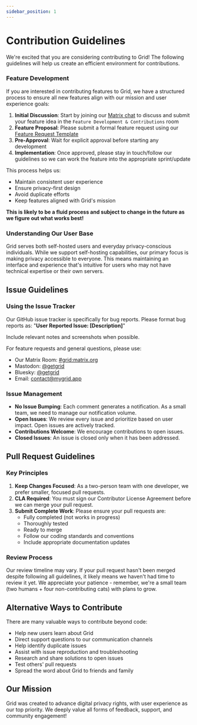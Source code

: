 ```yaml
---
sidebar_position: 1
---
```


# Contribution Guidelines

We're excited that you are considering contributing to Grid! The following guidelines will help us create an efficient environment for contributions.

### Feature Development

If you are interested in contributing features to Grid, we have a structured process to ensure all new features align with our mission and user experience goals:

1. **Initial Discussion**: Start by joining our [Matrix chat](https://matrix.to/#/#grid:matrix.org) to discuss and submit your feature idea in the `Feature Development & Contributions` room
2. **Feature Proposal**: Please submit a formal feature request using our [Feature Request Template](./feature-request-template)
3. **Pre-Approval**: Wait for explicit approval before starting any development
4. **Implementation**: Once approved, please stay in touch/follow our guidelines so we can work the feature into the appropriate sprint/update

This process helps us:
- Maintain consistent user experience
- Ensure privacy-first design
- Avoid duplicate efforts
- Keep features aligned with Grid's mission

**This is likely to be a fluid process and subject to change in the future as we figure out what works best!**

### Understanding Our User Base

Grid serves both self-hosted users and everyday privacy-conscious individuals. While we support self-hosting capabilities, our primary focus is making privacy accessible to everyone. This means maintaining an interface and experience that's intuitive for users who may not have technical expertise or their own servers.

## Issue Guidelines

### Using the Issue Tracker

Our GitHub issue tracker is specifically for bug reports. Please format bug reports as:
"**User Reported Issue: [Description]**"

Include relevant notes and screenshots when possible.

For feature requests and general questions, please use:
- Our Matrix Room: [#grid:matrix.org](https://matrix.to/#/#grid:matrix.org)
- Mastodon: [@getgrid](https://mastodon.social/@getgrid)
- Bluesky: [@getgrid](https://bsky.app/profile/getgrid)
- Email: contact@mygrid.app

### Issue Management

- **No Issue Bumping**: Each comment generates a notification. As a small team, we need to manage our notification volume.
- **Open Issues**: We review every issue and prioritize based on user impact. Open issues are actively tracked.
- **Contributions Welcome**: We encourage contributions to open issues.
- **Closed Issues**: An issue is closed only when it has been addressed.

## Pull Request Guidelines

### Key Principles

1. **Keep Changes Focused**: As a two-person team with one developer, we prefer smaller, focused pull requests.
2. **CLA Required**: You must sign our Contributor License Agreement before we can merge your pull request.
3. **Submit Complete Work**: Please ensure your pull requests are:
   - Fully completed (not works in progress)
   - Thoroughly tested
   - Ready to merge
   - Follow our coding standards and conventions
   - Include appropriate documentation updates

### Review Process

Our review timeline may vary. If your pull request hasn't been merged despite following all guidelines, it likely means we haven't had time to review it yet. We appreciate your patience - remember, we're a small team (two humans + four non-contributing cats) with plans to grow.

## Alternative Ways to Contribute

There are many valuable ways to contribute beyond code:

- Help new users learn about Grid
- Direct support questions to our communication channels
- Help identify duplicate issues
- Assist with issue reproduction and troubleshooting
- Research and share solutions to open issues
- Test others' pull requests
- Spread the word about Grid to friends and family

## Our Mission

Grid was created to advance digital privacy rights, with user experience as our top priority. We deeply value all forms of feedback, support, and community engagement!